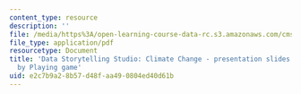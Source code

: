 ```yaml
---
content_type: resource
description: ''
file: /media/https%3A/open-learning-course-data-rc.s3.amazonaws.com/cms-631-data-storytelling-studio-climate-change-spring-2017/e2c7b9a28b57d48faa490804ed40d61b_MITCMS_631s17_assn_game_ifrcslides.pdf
file_type: application/pdf
resourcetype: Document
title: 'Data Storytelling Studio: Climate Change - presentation slides for Donate
  by Playing game'
uid: e2c7b9a2-8b57-d48f-aa49-0804ed40d61b
---
```

